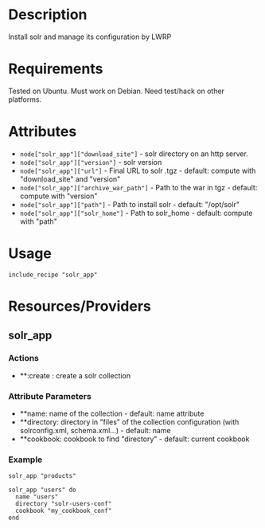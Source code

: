 Description
===========

Install solr and manage its configuration by LWRP

Requirements
============

Tested on Ubuntu.
Must work on Debian.
Need test/hack on other platforms.

Attributes
==========

* `node["solr_app"]["download_site"]`    - solr directory on an http server.
* `node["solr_app"]["version"]`          - solr version
* `node["solr_app"]["url"]`              - Final URL to solr .tgz - default: compute with "download_site" and "version"
* `node["solr_app"]["archive_war_path"]` - Path to the war in tgz - default: compute with "version"
* `node["solr_app"]["path"]`             - Path to install solr - default: "/opt/solr"
* `node["solr_app"]["solr_home"]`        - Path to solr_home - default: compute with "path"

Usage
=====

    include_recipe "solr_app"

Resources/Providers
===================

solr_app
--------

### Actions
- **:create : create a solr collection

### Attribute Parameters
- **name: name of the collection - default: name attribute
- **directory: directory in "files" of the collection configuration (with solrconfig.xml, schema.xml...) - default: name
- **cookbook: cookbook to find "directory" - default: current cookbook

### Example

    solr_app "products"

    solr_app "users" do
      name "users"
      directory "solr-users-conf"
      cookbook "my_cookbook_conf"
    end
